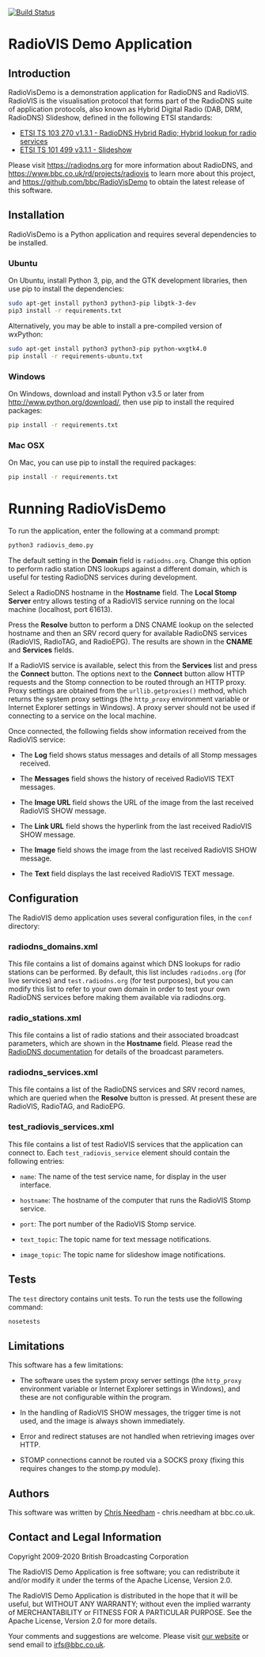 [![Build Status](https://travis-ci.org/bbc/RadioVisDemo.svg?branch=master)](https://travis-ci.org/bbc/RadioVisDemo)

# RadioVIS Demo Application

## Introduction

RadioVisDemo is a demonstration application for RadioDNS and RadioVIS. RadioVIS
is the visualisation protocol that forms part of the RadioDNS suite of
application protocols, also known as Hybrid Digital Radio (DAB, DRM, RadioDNS)
Slideshow, defined in the following ETSI standards:

* [ETSI TS 103 270 v1.3.1 - RadioDNS Hybrid Radio; Hybrid lookup for radio services](https://www.etsi.org/deliver/etsi_ts/103200_103299/103270/01.03.01_60/ts_103270v010301p.pdf)
* [ETSI TS 101 499 v3.1.1 - Slideshow](http://www.etsi.org/deliver/etsi_ts/101400_101499/101499/03.01.01_60/ts_101499v030101p.pdf)

Please visit <https://radiodns.org> for more information about RadioDNS, and
<https://www.bbc.co.uk/rd/projects/radiovis> to learn more about this project,
and <https://github.com/bbc/RadioVisDemo> to obtain the latest release of this
software.

## Installation

RadioVisDemo is a Python application and requires several dependencies to be
installed.

### Ubuntu

On Ubuntu, install Python 3, pip, and the GTK development libraries, then
use pip to install the dependencies:

```bash
sudo apt-get install python3 python3-pip libgtk-3-dev
pip3 install -r requirements.txt
```

Alternatively, you may be able to install a pre-compiled version of wxPython:

```bash
sudo apt-get install python3 python3-pip python-wxgtk4.0
pip install -r requirements-ubuntu.txt
```

### Windows

On Windows, download and install Python v3.5 or later from
<http://www.python.org/download/>, then use pip to install the required
packages:

```bash
pip install -r requirements.txt
```

### Mac OSX

On Mac, you can use pip to install the required packages:

```bash
pip install -r requirements.txt
```

# Running RadioVisDemo

To run the application, enter the following at a command prompt:

```bash
python3 radiovis_demo.py
```

The default setting in the **Domain** field is `radiodns.org`. Change this option
to perform radio station DNS lookups against a different domain, which is useful
for testing RadioDNS services during development.

Select a RadioDNS hostname in the **Hostname** field. The **Local Stomp Server** entry
allows testing of a RadioVIS service running on the local machine (localhost,
port 61613).

Press the **Resolve** button to perform a DNS CNAME lookup on the selected hostname
and then an SRV record query for available RadioDNS services (RadioVIS, RadioTAG,
and RadioEPG). The results are shown in the **CNAME** and **Services** fields.

If a RadioVIS service is available, select this from the **Services** list and press
the **Connect** button. The options next to the **Connect** button allow HTTP requests
and the Stomp connection to be routed through an HTTP proxy. Proxy settings are
obtained from the `urllib.getproxies()` method, which returns the system proxy
settings (the `http_proxy` environment variable or Internet Explorer settings in
Windows). A proxy server should not be used if connecting to a service on the
local machine.

Once connected, the following fields show information received from the RadioVIS
service:

 * The **Log** field shows status messages and details of all Stomp messages
   received.

 * The **Messages** field shows the history of received RadioVIS TEXT messages.

 * The **Image URL** field shows the URL of the image from the last received
   RadioVIS SHOW message.

 * The **Link URL** field shows the hyperlink from the last received RadioVIS SHOW
   message.

 * The **Image** field shows the image from the last received RadioVIS SHOW message.

 * The **Text** field displays the last received RadioVIS TEXT message.

## Configuration

The RadioVIS demo application uses several configuration files, in the `conf`
directory:

### radiodns_domains.xml

This file contains a list of domains against which DNS lookups
for radio stations can be performed. By default, this list includes
`radiodns.org` (for live services) and `test.radiodns.org` (for test purposes),
but you can modify this list to refer to your own domain in order to test
your own RadioDNS services before making them available via radiodns.org.

### radio_stations.xml

This file contains a list of radio stations and their associated
broadcast parameters, which are shown in the **Hostname** field. Please read
the [RadioDNS documentation](http://radiodns.org/) for details of the
broadcast parameters.

### radiodns_services.xml

This file contains a list of the RadioDNS services and SRV
record names, which are queried when the **Resolve** button is pressed. At
present these are RadioVIS, RadioTAG, and RadioEPG.

### test_radiovis_services.xml

This file contains a list of test RadioVIS services that
the application can connect to. Each `test_radiovis_service` element should
contain the following entries:

 * `name`: The name of the test service name, for display in the user interface.

 * `hostname`: The hostname of the computer that runs the RadioVIS Stomp
   service.

 * `port`: The port number of the RadioVIS Stomp service.

 * `text_topic`: The topic name for text message notifications.

 * `image_topic`: The topic name for slideshow image notifications.

## Tests

The `test` directory contains unit tests. To run the tests use the following
command:

```bash
nosetests
```

## Limitations

This software has a few limitations:

 * The software uses the system proxy server settings (the `http_proxy`
   environment variable or Internet Explorer settings in Windows), and these
   are not configurable within the program.

 * In the handling of RadioVIS SHOW messages, the trigger time is not used,
   and the image is always shown immediately.

 * Error and redirect statuses are not handled when retrieving images over HTTP.

 * STOMP connections cannot be routed via a SOCKS proxy (fixing this requires
   changes to the stomp.py module).

## Authors

This software was written by [Chris Needham](https://github.com/chrisn) - chris.needham at bbc.co.uk.

## Contact and Legal Information

Copyright 2009-2020 British Broadcasting Corporation

The RadioVIS Demo Application is free software; you can redistribute it and/or
modify it under the terms of the Apache License, Version 2.0.

The RadioVIS Demo Application is distributed in the hope that it will be useful,
but WITHOUT ANY WARRANTY; without even the implied warranty of MERCHANTABILITY
or FITNESS FOR A PARTICULAR PURPOSE.  See the Apache License, Version 2.0 for
more details.

Your comments and suggestions are welcome. Please visit
[our website](https://www.bbc.co.uk/rd/projects/radiovis) or send email to
irfs@bbc.co.uk.
